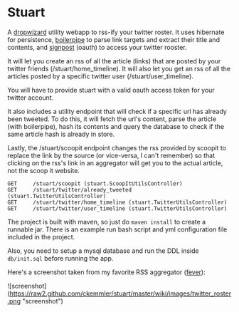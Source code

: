 # Stuart

A [dropwizard](http://dropwizard.codahale.com/) utility webapp to rss-ify your twitter roster. It uses hibernate for persistence, [boilerpipe](https://code.google.com/p/boilerpipe/) to parse link targets and extract their title and contents, and [signpost](https://code.google.com/p/oauth-signpost/) (oauth) to access your twitter rooster.

It will let you create an rss of all the article (links) that are posted by your twitter friends (/stuart/home_timeline). It will also let you get an rss of all the articles posted by a specific twitter user (/stuart/user_timeline).

You will have to provide stuart with a valid oauth access token for your twitter account. 

It also includes a utility endpoint that will check if a specific url has already been tweeted. To do this, it will fetch the url's content, parse the article (with boilerpipe), hash its contents and query the database to check if the same article hash is already in store.

Lastly, the /stuart/scoopit endpoint changes the rss provided by scoopit to replace the link by the source (or vice-versa, I can't remember) so that clicking on the rss's link in an aggregator will get you to the actual article, not the scoop it website.


    GET     /stuart/scoopit (stuart.ScoopItUtilsController)
    GET     /stuart/twitter/already_tweeted (stuart.TwitterUtilsController)
    GET     /stuart/twitter/home_timeline (stuart.TwitterUtilsController)
    GET     /stuart/twitter/user_timeline (stuart.TwitterUtilsController)
    
The project is built with maven, so just do `maven install` to create a runnable jar. There is an example run bash script and yml configuration file included in the project.

Also, you need to setup a mysql database and run the DDL inside `db/init.sql` before running the app. 

Here's a screenshot taken from my favorite RSS aggregator ([fever](http://feedafever.com/)):

![screenshot] (https://raw2.github.com/ckemmler/stuart/master/wiki/images/twitter_roster.png "screenshot")
